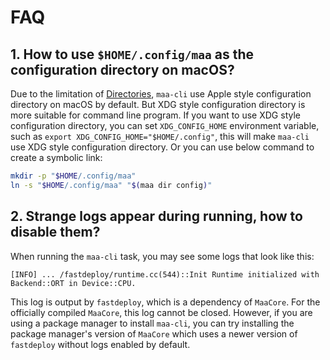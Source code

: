 # FAQ

## 1. How to use `$HOME/.config/maa` as the configuration directory on macOS?

Due to the limitation of [Directories](https://github.com/dirs-dev/directories-rs/), `maa-cli` use Apple style configuration directory on macOS by default. But XDG style configuration directory is more suitable for command line program. If you want to use XDG style configuration directory, you can set `XDG_CONFIG_HOME` environment variable, such as `export XDG_CONFIG_HOME="$HOME/.config"`, this will make `maa-cli` use XDG style configuration directory. Or you can use below command to create a symbolic link:

```bash
mkdir -p "$HOME/.config/maa"
ln -s "$HOME/.config/maa" "$(maa dir config)"
```

## 2. Strange logs appear during running, how to disable them?

When running the `maa-cli` task, you may see some logs that look like this:

```plaintext
[INFO] ... /fastdeploy/runtime.cc(544)::Init Runtime initialized with Backend::ORT in Device::CPU.
```

This log is output by `fastdeploy`, which is a dependency of `MaaCore`. For the officially compiled `MaaCore`, this log cannot be closed. However, if you are using a package manager to install `maa-cli`, you can try installing the package manager's version of `MaaCore` which uses a newer version of `fastdeploy` without logs enabled by default.

<!-- markdownlint-disable-file MD013 -->
